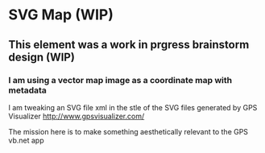 # SVG Map (WIP)

## This element was a work in prgress brainstorm design (WIP)

### I am using a vector map image as a coordinate map with metadata

I am tweaking an SVG file xml in the stle of the SVG files generated by GPS Visualizer http://www.gpsvisualizer.com/

The mission here is to make something aesthetically relevant to the GPS vb.net app
